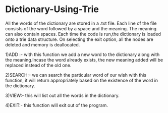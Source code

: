 # Dictionary-Using-Trie

All the words of the dictionary are stored in a .txt file. Each line of the file consists of the word followed by a space and the meaning. The meaning can also contain spaces. Each time the code is run,the dictionary is loaded onto a trie data structure. On selecting the exit option, all the nodes are deleted and memory is deallocated.

1)ADD :- with this function we add a new word to the dictionary along with the meaning.Incase the word already exists, the new meaning added will be replaced instead of the old one.

2)SEARCH:- we can search the particular word of our wish with this function, it will return appropriately based on the existence of the word in the dictionary.

3)VIEW:- this will list out all the words in the dictionary.

4)EXIT:- this function will exit out of the program.
